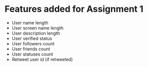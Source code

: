 # Features added for Assignment 1

-   User name length
-   User screen name length
-   User description length
-   User verified status
-   User followers count
-   User friends count
-   User statuses count
-   Retweet user id (if retweeted)
